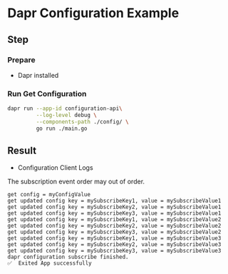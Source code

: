 # Dapr Configuration Example

## Step

### Prepare

- Dapr installed

### Run Get Configuration

<!-- STEP
name: Run Configuration Client
output_match_mode: substring
expected_stdout_lines:
  - '== APP == get config = myConfigValue'
  - '== APP == get updated config key = mySubscribeKey1, value = mySubscribeValue1'
  - '== APP == get updated config key = mySubscribeKey2, value = mySubscribeValue1'
  - '== APP == get updated config key = mySubscribeKey3, value = mySubscribeValue1'
  - '== APP == get updated config key = mySubscribeKey1, value = mySubscribeValue2'
  - '== APP == get updated config key = mySubscribeKey2, value = mySubscribeValue2'
  - '== APP == get updated config key = mySubscribeKey3, value = mySubscribeValue2'
  - '== APP == get updated config key = mySubscribeKey1, value = mySubscribeValue3'
  - '== APP == get updated config key = mySubscribeKey2, value = mySubscribeValue3'
  - '== APP == get updated config key = mySubscribeKey3, value = mySubscribeValue3'
  - '== APP == dapr configuration subscribe finished.'
background: false
sleep: 30
-->

```bash
dapr run --app-id configuration-api\
         --log-level debug \
         --components-path ./config/ \
         go run ./main.go
```

<!-- END_STEP -->


## Result
- Configuration Client Logs

The subscription event order may out of order.

```
get config = myConfigValue
get updated config key = mySubscribeKey1, value = mySubscribeValue1 
get updated config key = mySubscribeKey2, value = mySubscribeValue1 
get updated config key = mySubscribeKey3, value = mySubscribeValue1 
get updated config key = mySubscribeKey1, value = mySubscribeValue2 
get updated config key = mySubscribeKey2, value = mySubscribeValue2 
get updated config key = mySubscribeKey3, value = mySubscribeValue2 
get updated config key = mySubscribeKey1, value = mySubscribeValue3 
get updated config key = mySubscribeKey2, value = mySubscribeValue3 
get updated config key = mySubscribeKey3, value = mySubscribeValue3 
dapr configuration subscribe finished.
✅  Exited App successfully

```
